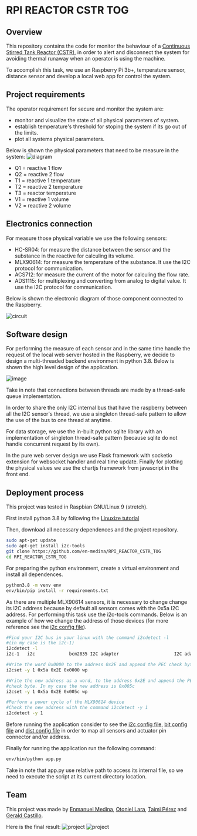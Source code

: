 # RPI REACTOR CSTR TOG
## Overview
This repository contains the code for monitor the behaviour of a [Continuous Stirred Tank Reactor (CSTR)](https://en.wikipedia.org/wiki/Continuous_stirred-tank_reactor), in order to alert and disconnect the system for avoiding thermal runaway when an operator is using the machine. 

To accomplish this task, we use an Raspberry Pi 3b+, temperature sensor, distance sensor and develop a local web app for control the system. 

## Project requirements

The operator requirement for secure and monitor the system are: 

- monitor and visualize the state of all physical parameters of system. 
- establish temperature's threshold for stoping the system if its go out of the limits.
- plot all systems physical parameters. 

Below is shown the physical parameters that need to be measure in the system:
![diagram](images/diagram.png)

- Q1 = reactive 1 flow
- Q2 = reactive 2 flow
- T1 = reactive 1 temperature
- T2 = reactive 2 temperature
- T3 = reactor temperature
- V1 = reactive 1 volume
- V2 = reactive 2 volume

## Electronics connection

For measure those physical variable we use the following sensors:

- HC-SR04: for measure the distance between the sensor and the substance in the reactive for calculing its volume. 
- MLX90614: for measure the temperature of the substance. It use the I2C protocol for communication.
- ACS712: for measure the current of the motor for calculing the flow rate. 
- ADS1115: for multiplexing and converting from analog to digital value. It use the I2C protocol for communication.

Below is shown the electronic diagram of those component connected to the Raspberry. 

![circuit](images/circuit.jpg)

## Software design

For performing the measure of each sensor and in the same time handle the request of the local web server hosted in the Raspberry, we decide to design a multi-threaded backend environment in python 3.8. Below is shown the high level design of the application.

![image](images/high_level.jpg)

Take in note that connections between threads are made by a thread-safe queue implementation. 

In order to share the only I2C internal bus that have the raspberry between all the I2C sensor's thread, we use a singleton thread-safe pattern to allow the use of the bus to one thread at anytime. 

For data storage, we use the in-built python sqlite library with an implementation of singleton thread-safe pattern (because sqlite do not handle concurrent request by its own).

In the pure web server design we use Flask framework with socketio extension for websocket handler and real time update. Finally for plotting the physical values we use the chartjs framework from javascript in the front end. 

## Deployment process

This project was tested in Raspbian GNU/Linux 9 (stretch). 

First install python 3.8 by following the [Linuxize tutorial](https://linuxize.com/post/how-to-install-python-3-8-on-ubuntu-18-04/)

Then, download all necessary dependences and the project repository.

```sh
sudo apt-get update 
sudo apt-get install i2c-tools
git clone https://github.com/en-medina/RPI_REACTOR_CSTR_TOG
cd RPI_REACTOR_CSTR_TOG
```
For preparing the python environment, create a virtual environment and install all dependences. 
```sh
python3.8 -m venv env
env/bin/pip install -r requirements.txt 
```
As there are multiple MLX90614 sensors, it is necessary to change change its I2C address because by default all sensors comes with the 0x5a I2C address. For performing this task use the i2c-tools commands. Below is an example of how we change the address of those devices (for more reference see the [i2c config file](app/i2c_service/config.json)). 
```sh
#Find your I2C bus in your linux with the command i2cdetect -l 
#(in my case is the i2c-1)
i2cdetect -l
i2c-1   i2c             bcm2835 I2C adapter                     I2C adapter

#Write the word 0x0000 to the address 0x2E and append the PEC check byte.
i2cset -y 1 0x5a 0x2E 0x0000 wp 

#Write the new address as a word, to the address 0x2E and append the PEC 
#check byte. In my case the new address is 0x005c
i2cset -y 1 0x5a 0x2E 0x005c wp

#Perform a power cycle of the MLX90614 device
#Check the new address with the command i2cdetect -y 1
i2cdetect -y 1
```
Before running the application consider to see the [i2c config file](app/i2c_service/config.json), [bit config file](app/bit_service/config.json) and [dist config file](app/dist_service/config.json) in order to map all sensors and actuator pin connector and/or address. 

Finally for running the application run the following command:
```sh
env/bin/python app.py
```
Take in note that app.py use relative path to access its internal file, so we need to execute the script at its current directory location. 

## Team

This project was made by [Enmanuel Medina](https://www.linkedin.com/in/enmedina3/), [Otoniel Lara](www.linkedin.com/in/otoniells), [Taimi Pérez](https://www.linkedin.com/in/taimipt/) and [Gerald Castillo](https://www.linkedin.com/in/gerald-castillo-726613166/).

Here is the final result:
![project](images/final.jpg)
![project](images/display_view.jpg)